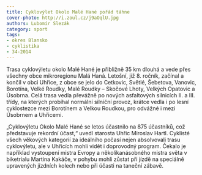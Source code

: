 ```yaml
---
title: Cyklovýlet Okolo Malé Hané pořád táhne
cover-photo: http://i.zoul.cz/j9aOqlU.jpg
authors: Lubomír Slezák
category: sport
tags:
- okres Blansko
- cyklistika
- 34-2014 
---
```


Trasa cyklovýletu okolo Malé Hané je přibližně 35 km dlouhá a vede přes všechny obce mikroregionu Malá Haná. Letošní, již 8. ročník, začínal a končil v obci Uhřice, z obce se jelo do Cetkovic, Světlé, Šebetova, Vanovic, Borotína, Velké Roudky, Malé Roudky – Skočové Lhoty, Velkých Opatovic a Úsobrna. Celá trasa vedla převážně po nových asfaltových silnicích II. a III. třídy, na kterých probíhal normální silniční provoz, krátce vedla i po lesní cyklostezce mezi Borotínem a Velkou Roudkou, pro odvážné i mezi Úsobrnem a Uhřicemi.

„Cyklovýletu Okolo Malé Hané se letos účastnilo na 875 účastníků, což představuje rekordní účast,“ uvedl starosta Uhřic Miroslav Hartl. Cyklisté všech věkových kategorií za ideálního počasí nejen absolvovali trasu cyklovýletu, ale v Uhřicích mohli vidět i doprovodný program. Čekalo je například vystoupení mistra Evropy a několikanásobného mistra světa v biketrialu Martina Kakáče, v pohybu mohli zůstat při jízdě na speciálně upravených jízdních kolech nebo při účasti na taneční zábavě.